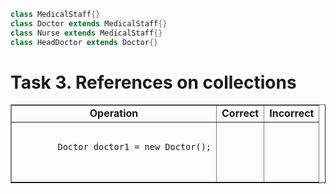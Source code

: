 ```java
class MedicalStaff{}
class Doctor extends MedicalStaff{}
class Nurse extends MedicalStaff{}
class HeadDoctor extends Doctor{}
```
<script src="//cdnjs.cloudflare.com/ajax/libs/highlight.js/9.10.0/highlight.min.js"></script>

<h1>Task 3. References on collections</h1>
<table border="1">
	<tr align = "center">
		<td><b>Operation</b></td>
		<td><b>Correct</b></td>
		<td><b>Incorrect</b></td>
	</tr>
	<tr>
		<td>
		<pre>
		<code class="java">
		Doctor doctor1 = new Doctor();
		</code>
		</pre>
		</td>
		<td></td>
		<td></td>
	</tr>
</table>